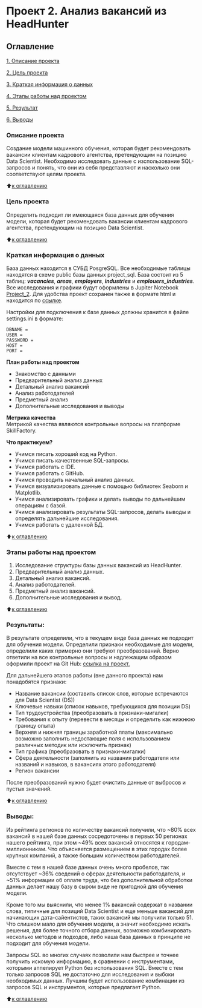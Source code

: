 # Проект 2. Анализ вакансий из HeadHunter

## Оглавление  
[1. Описание проекта](https://github.com/inconstant1313/DSPR_119/blob/main/DSPR_119/Project_2/README.md#%D0%BE%D0%BF%D0%B8%D1%81%D0%B0%D0%BD%D0%B8%D0%B5-%D0%BF%D1%80%D0%BE%D0%B5%D0%BA%D1%82%D0%B0) 

[2. Цель проекта](https://github.com/inconstant1313/DSPR_119/blob/main/DSPR_119/Project_2/README.md#%D1%86%D0%B5%D0%BB%D1%8C-%D0%BF%D1%80%D0%BE%D0%B5%D0%BA%D1%82%D0%B0)

[3. Краткая информация о данных](https://github.com/inconstant1313/DSPR_119/blob/main/DSPR_119/Project_2/README.md#%D0%BA%D1%80%D0%B0%D1%82%D0%BA%D0%B0%D1%8F-%D0%B8%D0%BD%D1%84%D0%BE%D1%80%D0%BC%D0%B0%D1%86%D0%B8%D1%8F-%D0%BE-%D0%B4%D0%B0%D0%BD%D0%BD%D1%8B%D1%85)

[4. Этапы работы над проектом](https://github.com/inconstant1313/DSPR_119/blob/main/DSPR_119/Project_2/README.md#%D1%8D%D1%82%D0%B0%D0%BF%D1%8B-%D1%80%D0%B0%D0%B1%D0%BE%D1%82%D1%8B-%D0%BD%D0%B0%D0%B4-%D0%BF%D1%80%D0%BE%D0%B5%D0%BA%D1%82%D0%BE%D0%BC)

[5. Результат](https://github.com/inconstant1313/DSPR_119/blob/main/DSPR_119/Project_2/README.md#%D1%80%D0%B5%D0%B7%D1%83%D0%BB%D1%8C%D1%82%D0%B0%D1%82%D1%8B)

[6. Выводы](https://github.com/inconstant1313/DSPR_119/blob/main/DSPR_119/Project_2/README.md#%D0%B2%D1%8B%D0%B2%D0%BE%D0%B4%D1%8B) 

### Описание проекта    
Создание модели машинного обучения, которая будет рекомендовать вакансии клиентам кадрового агентства, претендующим на позицию Data Scientist. Необходимо исследовать данные с изспользование SQL-запросов и понять, что они из себя представляют и насколько они соответствуют целям проекта.

:arrow_up:[к оглавлению](https://github.com/inconstant1313/DSPR_119/blob/main/DSPR_119/Project_2/README.md#%D0%BE%D0%B3%D0%BB%D0%B0%D0%B2%D0%BB%D0%B5%D0%BD%D0%B8%D0%B5)

### Цель проекта    
Определить подходит ли имеющаяся база данных для обучения модели, которая будет рекомендовать вакансии клиентам кадрового агентства, претендующим на позицию Data Scientist.

:arrow_up:[к оглавлению](https://github.com/inconstant1313/DSPR_119/blob/main/DSPR_119/Project_2/README.md#%D0%BE%D0%B3%D0%BB%D0%B0%D0%B2%D0%BB%D0%B5%D0%BD%D0%B8%D0%B5)

### Краткая информация о данных
База данных находится в СУБД PosgreSQL. Все необходимые таблицы находятся в схеме public базы данных project_sql. База состоит из 5 таблиц: ***vacancies***, ***areas***, ***employers***, ***industries*** и ***emplouers_industries***. 
Все исследования и графики будут оформлены в Jupiter Notebook [Project_2](https://github.com/inconstant1313/DSPR_119/blob/main/DSPR_119/Project_2/Project_2.ipynb). Для удобства проект сохранен также в формате html и находится по [ссылке](https://github.com/inconstant1313/DSPR_119/blob/main/DSPR_119/Project_2/Project_2.html). 

Настройки для подключения к базе данных должны хранится в файле settings.ini в формате:

```[POSTGRESQL]
DBNAME =
USER =
PASSWORD =
HOST =
PORT =
```

**План работы над проектом**  
- Знакомство с данными
- Предварительный анализ данных
- Детальный анализ вакансий
- Анализ работодателей
- Предметный анализ
- Дополнительные исследования и выводы

**Метрика качества**     
Метрикой качества являются контрольные вопросы на платформе SkillFactory.

**Что практикуем?**     
- Учимся писать хороший код на Python.
- Учимся писать качественные SQL-запросы.
- Учимся работать с IDE.
- Учимся работать с GitHub.
- Учимся проводить начальный анализ данных.
- Учимся визуализировать данные с помощью библиотек Seaborn и Matplotlib.
- Учимся анализировать графики и делать выводы по дальнейшим операциям с базой.
- Учимся анализировать результаты SQL-запросов, делать выводы и определять дальнейшие исследования.
- Учимся работать с удаленной БД.

:arrow_up:[к оглавлению](https://github.com/inconstant1313/DSPR_119/blob/main/DSPR_119/Project_2/README.md#%D0%BE%D0%B3%D0%BB%D0%B0%D0%B2%D0%BB%D0%B5%D0%BD%D0%B8%D0%B5)

### Этапы работы над проектом  
1. Исследование структуры базы данных вакансий из HeadHunter.
2. Предварительный анализ данных.
3. Детальный анализ вакансий.
4. Анализ работодателей.
5. Предметный анализ вакансий.
6. Дополнительные исследования и вывод.

:arrow_up:[к оглавлению](https://github.com/inconstant1313/DSPR_119/blob/main/DSPR_119/Project_2/README.md#%D0%BE%D0%B3%D0%BB%D0%B0%D0%B2%D0%BB%D0%B5%D0%BD%D0%B8%D0%B5)


### Результаты:  
В результате определили, что в текущем виде база данных не подходит для обучения модели. Определили признаки необходимые для модели, определили каких примерно они требуют преобразований. Верно ответили на все контрольные вопросы и надлежащим образом оформили проект на Git Hub: [ссылка на проект.](https://github.com/inconstant1313/DSPR_119/blob/main/DSPR_119/Project_2/Project_2.ipynb)

Для дальнейшего этапов работы (вне данного проекта) нам понадобятся признаки:

- Название вакансии (составить список слов, которые встречаются для Data Scientist (DS))
- Ключевые навыки (список навыков, требующихся для позиции DS)
- Тип трудоустройства (преобразовать в признаки-мигалки)
- Требования к опыту (перевести в месяцы и определить как нижнюю границу опыта)
- Верхняя и нижняя границы заработной платы (максимально возможно заполнить недостающие поля с использованием различных методик или исключить признак)
- Тип графика (преобразовать в признаки-мигалки)
- Сфера деятельности (заполнить из названия работодателя или названий и навыков, в вакансиях этого работодателя)
- Регион вакансии

После преобразований нужно будет очистить данные от выбросов и пустых значений.

:arrow_up:[к оглавлению](https://github.com/inconstant1313/DSPR_119/blob/main/DSPR_119/Project_2/README.md#%D0%BE%D0%B3%D0%BB%D0%B0%D0%B2%D0%BB%D0%B5%D0%BD%D0%B8%D0%B5)


### Выводы:  
Из рейтинга регионов по количеству вакансий получили, что ~80% всех вакансий в нашей базе данных сосредоточены в первых 50 регионах нашего рейтинга, при этом ~49% всех вакансий относятся к городам-миллионникам. Что объясняется размещением в этих городах более крупных компаний, а также большим количеством работодателей.

Вместе с тем в нашей базе данных очень много пробелов, так отсутствует ~36% сведений о сферах деятельности работодателя, и ~51% информации об оплате труда, что без дополнительной обработки данных делает нашу базу в сыром виде не пригодной для обучения модели.

Кроме того мы выяснили, что менее 1% вакансий содержат в названии слова, типичные для позиций Data Scientist и еще меньше вакансий для начинающих дата-сайентистов, таких вакансий мы получили только 51. Что слишком мало для обучения модели, а значит необходимо искать решения, для более точного отбора данных, возможно комбинировать несколько методов и подходов, либо наша база данных в принципе не подходит для обучения модели.

Запросы SQL во многих случаях позволили нам быстрее и точнее получить искомую информацию, в сравнении с инструментами, которыми аппелирует Python без использования SQL. Вместе с тем только запросов SQL не достаточно для исследования и выбоки необходимых данных. Лучшим будет использование комбинации из запросов SQL и инструментов, которые предлагает Python.

:arrow_up:[к оглавлению](https://github.com/inconstant1313/DSPR_119/blob/main/DSPR_119/Project_2/README.md#%D0%BE%D0%B3%D0%BB%D0%B0%D0%B2%D0%BB%D0%B5%D0%BD%D0%B8%D0%B5)
